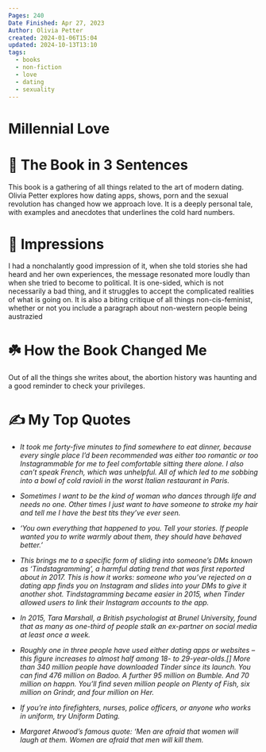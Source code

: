 ```yaml
---
Pages: 240
Date Finished: Apr 27, 2023
Author: Olivia Petter
created: 2024-01-06T15:04
updated: 2024-10-13T13:10
tags:
  - books
  - non-fiction
  - love
  - dating
  - sexuality
---
```

# Millennial Love



# 🚀 The Book in 3 Sentences
This book is a gathering of all things related to the art of modern dating. Olivia Petter explores how dating apps, shows, porn and the sexual revolution has changed how we approach love. It is a deeply personal tale, with examples and anecdotes that underlines the cold hard numbers. 

# 🎨 Impressions
I had a nonchalantly good impression of it, when she told stories she had heard and her own experiences, the message resonated more loudly than when she tried to become to political. It is one-sided, which is not necessarily a bad thing, and it struggles to accept the complicated realities of what is going on. It is also a biting critique of all things non-cis-feminist, whether or not you include a paragraph about non-western people being austrazied 

# ☘️ How the Book Changed Me
Out of all the things she writes about, the abortion history was haunting and a good reminder to check your privileges. 

# ✍️ My Top  Quotes

- *It took me forty-five minutes to find somewhere to eat dinner, because every single place I’d been recommended was either too romantic or too Instagrammable for me to feel comfortable sitting there alone. I also can’t speak French, which was unhelpful. All of which led to me sobbing into a bowl of cold ravioli in the worst Italian restaurant in Paris.* 
 
- *Sometimes I want to be the kind of woman who dances through life and needs no one. Other times I just want to have someone to stroke my hair and tell me I have the best tits they’ve ever seen.* 
 
- *‘You own everything that happened to you. Tell your stories. If people wanted you to write warmly about them, they should have behaved better.’* 
 
- *This brings me to a specific form of sliding into someone’s DMs known as ‘Tindstagramming’, a harmful dating trend that was first reported about in 2017. This is how it works: someone who you’ve rejected on a dating app finds you on Instagram and slides into your DMs to give it another shot. Tindstagramming became easier in 2015, when Tinder allowed users to link their Instagram accounts to the app.* 
 
- *In 2015, Tara Marshall, a British psychologist at Brunel University, found that as many as one-third of people stalk an ex-partner on social media at least once a week.* 
 
- *Roughly one in three people have used either dating apps or websites – this figure increases to almost half among 18- to 29-year-olds.\[\] More than 340 million people have downloaded Tinder since its launch. You can find 476 million on Badoo. A further 95 million on Bumble. And 70 million on happn. You’ll find seven million people on Plenty of Fish, six million on Grindr, and four million on Her.* 
 
- *If you’re into firefighters, nurses, police officers, or anyone who works in uniform, try Uniform Dating.* 
 
- *Margaret Atwood’s famous quote: ‘Men are afraid that women will laugh at them. Women are afraid that men will kill them.*
 
